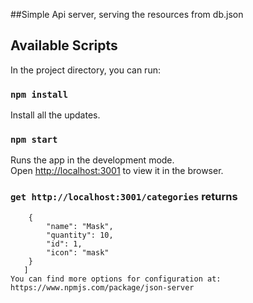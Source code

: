 ##Simple Api server, serving the resources from db.json

## Available Scripts

In the project directory, you can run:

### `npm install`

Install all the updates.

### `npm start`

Runs the app in the development mode.<br />
Open [http://localhost:3001](http://localhost:3000) to view it in the browser.

### `get http://localhost:3001/categories` returns
```[
    {
        "name": "Mask",
        "quantity": 10,
        "id": 1,
        "icon": "mask"
    }
   ]
You can find more options for configuration at: https://www.npmjs.com/package/json-server